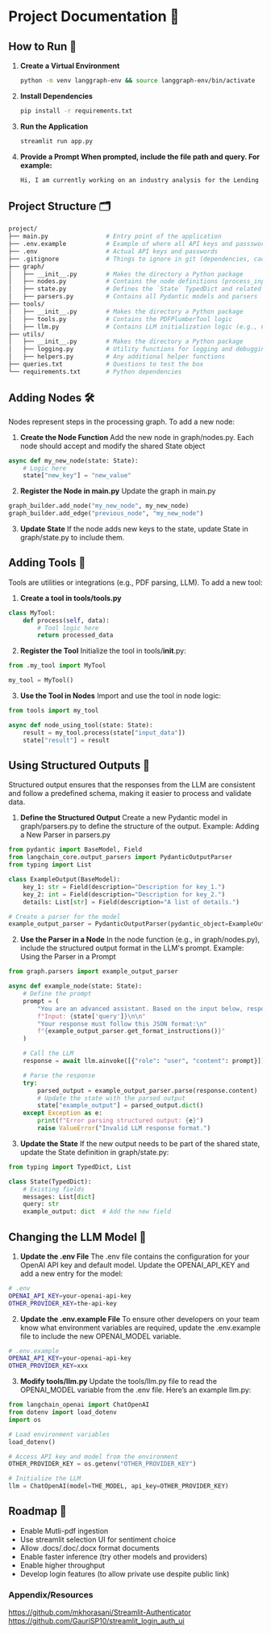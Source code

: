 # Project Documentation 📄

## How to Run 🚀

1. **Create a Virtual Environment**
    ```bash
    python -m venv langgraph-env && source langgraph-env/bin/activate
    ```

2. **Install Dependencies**
    ```bash
    pip install -r requirements.txt
    ```

3. **Run the Application**
    ```bash
    streamlit run app.py
    ```

4. **Provide a Prompt When prompted, include the file path and query. For example:**
    ```bash
    Hi, I am currently working on an industry analysis for the Lending industry. Please find the attached relevant report in path data/Source1.pdf . I am trying to give a general overview of both the Global and Indonesia lending market, with a slight tilt towards positive outlook. Can you help? Thanks.
    ```


## Project Structure 🗂️
```bash
project/
├── main.py                # Entry point of the application
├── .env.example           # Example of where all API keys and passswords are (create own .env)
├── .env                   # Actual API keys and passwords
├── .gitignore             # Things to ignore in git (dependencies, caches, etc.)
├── graph/
│   ├── __init__.py        # Makes the directory a Python package
│   ├── nodes.py           # Contains the node definitions (process_input, process_pdf, etc.)
│   ├── state.py           # Defines the `State` TypedDict and related shared structures
│   ├── parsers.py         # Contains all Pydantic models and parsers
├── tools/
│   ├── __init__.py        # Makes the directory a Python package
│   ├── tools.py           # Contains the PDFPlumberTool logic
│   ├── llm.py             # Contains LLM initialization logic (e.g., ChatOpenAI setup)
├── utils/
│   ├── __init__.py        # Makes the directory a Python package
│   ├── logging.py         # Utility functions for logging and debugging
│   ├── helpers.py         # Any additional helper functions
├── queries.txt            # Questions to test the box
└── requirements.txt       # Python dependencies
```

## Adding Nodes 🛠️
Nodes represent steps in the processing graph. To add a new node:

1. **Create the Node Function**
Add the new node in graph/nodes.py. Each node should accept and modify the shared State object
```python
async def my_new_node(state: State):
    # Logic here
    state["new_key"] = "new_value"
```

2. **Register the Node in main.py**
Update the graph in main.py
```python
graph_builder.add_node("my_new_node", my_new_node)
graph_builder.add_edge("previous_node", "my_new_node")
```

3. **Update State**
If the node adds new keys to the state, update State in graph/state.py to include them.

## Adding Tools 🧰
Tools are utilities or integrations (e.g., PDF parsing, LLM). To add a new tool:
1. **Create a tool in tools/tools.py**
```python
class MyTool:
    def process(self, data):
        # Tool logic here
        return processed_data
```

2. **Register the Tool**
Initialize the tool in tools/__init__.py:
```python
from .my_tool import MyTool

my_tool = MyTool()
```

3. **Use the Tool in Nodes**
Import and use the tool in node logic:
```python
from tools import my_tool

async def node_using_tool(state: State):
    result = my_tool.process(state["input_data"])
    state["result"] = result
```

## Using Structured Outputs 🧰
Structured output ensures that the responses from the LLM are consistent and follow a predefined schema, making it easier to process and validate data.

1. **Define the Structured Output**
Create a new Pydantic model in graph/parsers.py to define the structure of the output. Example: Adding a New Parser in parsers.py
```python
from pydantic import BaseModel, Field
from langchain_core.output_parsers import PydanticOutputParser
from typing import List

class ExampleOutput(BaseModel):
    key_1: str = Field(description="Description for key_1.")
    key_2: int = Field(description="Description for key_2.")
    details: List[str] = Field(description="A list of details.")

# Create a parser for the model
example_output_parser = PydanticOutputParser(pydantic_object=ExampleOutput)
```

2. **Use the Parser in a Node**
In the node function (e.g., in graph/nodes.py), include the structured output format in the LLM's prompt. Example: Using the Parser in a Prompt
```python
from graph.parsers import example_output_parser

async def example_node(state: State):
    # Define the prompt
    prompt = (
        "You are an advanced assistant. Based on the input below, respond with structured data:\n\n"
        f"Input: {state['query']}\n\n"
        "Your response must follow this JSON format:\n"
        f"{example_output_parser.get_format_instructions()}"
    )

    # Call the LLM
    response = await llm.ainvoke([{"role": "user", "content": prompt}])

    # Parse the response
    try:
        parsed_output = example_output_parser.parse(response.content)
        # Update the state with the parsed output
        state["example_output"] = parsed_output.dict()
    except Exception as e:
        print(f"Error parsing structured output: {e}")
        raise ValueError("Invalid LLM response format.")
```

3. **Update the State**
If the new output needs to be part of the shared state, update the State definition in graph/state.py:
```python
from typing import TypedDict, List

class State(TypedDict):
    # Existing fields
    messages: List[dict]
    query: str
    example_output: dict  # Add the new field

```

## Changing the LLM Model 🤖
1. **Update the .env File**
The .env file contains the configuration for your OpenAI API key and default model. Update the OPENAI_API_KEY and add a new entry for the model:
```bash
# .env
OPENAI_API_KEY=your-openai-api-key
OTHER_PROVIDER_KEY=the-api-key
```

2. **Update the .env.example File**
To ensure other developers on your team know what environment variables are required, update the .env.example file to include the new OPENAI_MODEL variable.
```bash
# .env.example
OPENAI_API_KEY=your-openai-api-key
OTHER_PROVIDER_KEY=xxx
```

3. **Modify tools/llm.py**
Update the tools/llm.py file to read the OPENAI_MODEL variable from the .env file. Here’s an example llm.py:
```python
from langchain_openai import ChatOpenAI
from dotenv import load_dotenv
import os

# Load environment variables
load_dotenv()

# Access API key and model from the environment
OTHER_PROVIDER_KEY = os.getenv("OTHER_PROVIDER_KEY")

# Initialize the LLM
llm = ChatOpenAI(model=THE_MODEL, api_key=OTHER_PROVIDER_KEY)
```
## Roadmap 🤖
- Enable Mutli-pdf ingestion
- Use streamlit selection UI for sentiment choice
- Allow .docs/.doc/.docx format documents
- Enable faster inference (try other models and providers)
- Enable higher throughput
- Develop login features (to allow private use despite public link)

### Appendix/Resources
https://github.com/mkhorasani/Streamlit-Authenticator
https://github.com/GauriSP10/streamlit_login_auth_ui